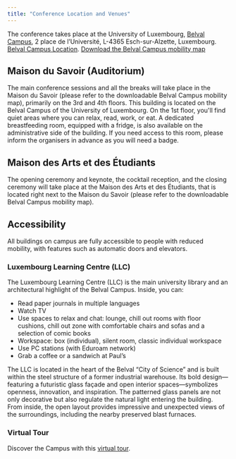 ```yaml
---
title: "Conference Location and Venues"
---
```


  <style>
    img {
        max-height: 800px;
        max-width: 100%;
    }

    figure {
        text-align: center;
        margin: 0; 
    }

    /* define map */
    .map-container {
        background: rgba(96,24,67,0.03);
        padding: 10px;
        border-radius: 10px;
        box-shadow: 0 2px 4px rgba(0,0,0,0.1);
        margin-bottom: 2rem;
        text-align: center;
    }

    .location-grid {
        display: grid;
        grid-template-columns: repeat(auto-fit, minmax(320px, 1fr));
        gap: 1rem;
        padding: 0;
        margin: 0;
    }

    .location-item {
        background: rgba(96,24,67,0.03);
        padding: 1.5rem;
        border-radius: 6px;
        box-shadow: 0 1px 3px rgba(0,0,0,0.1);
    }

    .location-marker {
        display: inline-block;
        width: 30px;
        height: 30px;
        color: white;
        text-align: center;
        line-height: 30px;
        border-radius: 50%;
        margin-right: 8px;
        font-weight: bold;
    }

    .location-name {
        font-weight: bold;
        color: #2c3e50;
        vertical-align: middle;
    }

    .location-details {
        margin-left: 42px;
        color: #666;
        font-size: 0.9rem;
        margin-top: 0rem;
    }
  </style>


The conference takes place at the University of Luxembourg, [Belval Campus](https://www.uni.lu/en/about/campuses/belval-campus/), 2 place de l’Université, L-4365 Esch-sur-Alzette, Luxembourg. 
[Belval Campus Location](https://maps.app.goo.gl/SSCC3RsRoTpgo6FX7).
[Download the Belval Campus mobility map](https://www.uni.lu/wp-content/uploads/sites/9/2023/09/2023-09-01-belval-map.pdf)

## Maison du Savoir (Auditorium)
The main conference sessions and all the breaks will take place in the Maison du Savoir (please refer to the downloadable Belval Campus mobility map), primarily on the 3rd and 4th floors. This building is located on the Belval Campus of the University of Luxembourg.
On the 1st floor, you'll find quiet areas where you can relax, read, work, or eat.
A dedicated breastfeeding room, equipped with a fridge, is also available on the administrative side of the building. If you need access to this room, please inform the organisers in advance as you will need a badge.

## Maison des Arts et des Étudiants
The opening ceremony and keynote, the cocktail reception, and the closing ceremony will take place at the Maison des Arts et des Étudiants, that is located right next to the Maison du Savoir (please refer to the downloadable Belval Campus mobility map).

## Accessibility
All buildings on campus are fully accessible to people with reduced mobility, with features such as automatic doors and elevators.

### Luxembourg Learning Centre (LLC)
The Luxembourg Learning Centre (LLC) is the main university library and an architectural highlight of the Belval Campus. Inside, you can:
* Read paper journals in multiple languages
* Watch TV
* Use spaces to relax and chat: lounge, chill out rooms with floor cushions, chill out zone with comfortable chairs and sofas and a selection of comic books
* Workspace: box (individual), silent room, classic individual workspace 
* Use PC stations (with Eduroam network)
* Grab a coffee or a sandwich at Paul’s

The LLC is located in the heart of the Belval “City of Science” and is built within the steel structure of a former industrial warehouse. Its bold design—featuring a futuristic glass façade and open interior spaces—symbolizes openness, innovation, and inspiration. The patterned glass panels are not only decorative but also regulate the natural light entering the building. From inside, the open layout provides impressive and unexpected views of the surroundings, including the nearby preserved blast furnaces.

### Virtual Tour

Discover the Campus with this [virtual tour](https://www.virtualtour.lu/uni).

